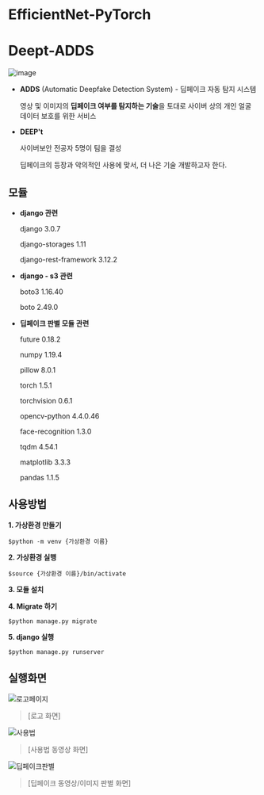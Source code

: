 # EfficientNet-PyTorch

# Deept-ADDS
![image](https://user-images.githubusercontent.com/49579003/102768259-382c2400-43c4-11eb-8cf3-a2291fccc405.png)

- **ADDS** (Automatic Deepfake Detection System) - 딥페이크 자동 탐지 시스템

    영상 및 이미지의 **딥페이크 여부를 탐지하는 기술**을 토대로 사이버 상의 개인 얼굴 데이터 보호를 위한 서비스

- **DEEP't**

    사이버보안 전공자 5명이 팀을 결성
    
    딥페이크의 등장과 악의적인 사용에 맞서, 더 나은 기술 개발하고자 한다.

## 모듈
- **django 관련**

    django 3.0.7

    django-storages 1.11

    django-rest-framework 3.12.2


- **django - s3 관련**

    boto3 1.16.40

    boto 2.49.0


- **딥페이크 판별 모듈 관련**

    future 0.18.2

    numpy 1.19.4 

    pillow 8.0.1 

    torch 1.5.1 

    torchvision 0.6.1

    opencv-python 4.4.0.46

    face-recognition 1.3.0
    
    tqdm 4.54.1

    matplotlib 3.3.3
 
    pandas 1.1.5

## 사용방법
**1. 가상환경 만들기**

    $python -m venv {가상환경 이름}

**2. 가상환경 실행**

    $source {가상환경 이름}/bin/activate

**3. 모듈 설치**

**4. Migrate 하기**

    $python manage.py migrate

**5. django 실행**

    $python manage.py runserver

## 실행화면

![로고페이지](https://user-images.githubusercontent.com/49579003/102734322-e7480b80-4382-11eb-9c91-974553083c0f.png)
> [로고 화면]

![사용법](https://user-images.githubusercontent.com/49579003/102734566-7f45f500-4383-11eb-9da5-3d30fe8a2f3e.png)
> [사용법 동영상 화면]

![딥페이크판별](https://user-images.githubusercontent.com/49579003/102734482-40b03a80-4383-11eb-8b98-afb58e955935.png)
> [딥페이크 동영상/이미지 판별 화면]
